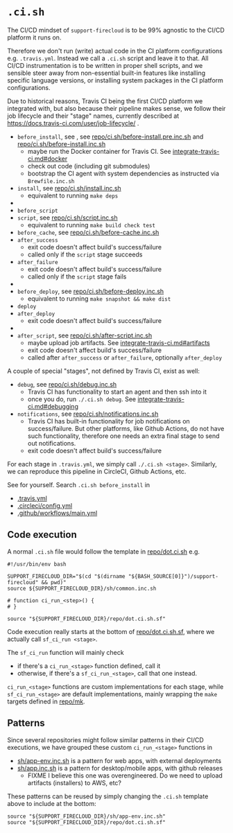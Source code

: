 # `.ci.sh`

The CI/CD mindset of `support-firecloud` is to be 99% agnostic to the CI/CD platform it runs on.

Therefore we don't run (write) actual code in the CI platform configurations e.g. `.travis.yml`.
Instead we call a `.ci.sh` script and leave it to that.
All CI/CD instrumentation is to be written in proper shell scripts,
and we sensible steer away from non-essential built-in features like installing specific language versions,
or installing system packages in the CI platform configurations.

Due to historical reasons, Travis CI being the first CI/CD platform we integrated with,
but also because their pipeline makes sense, we follow their job lifecycle and their "stage" names,
currently described at https://docs.travis-ci.com/user/job-lifecycle/ .

* `before_install`, see , see [repo/ci.sh/before-install.pre.inc.sh](../repo/ci.sh/before-install.pre.inc.sh) and [repo/ci.sh/before-install.inc.sh](../repo/ci.sh/before-install.inc.sh)
  * maybe run the Docker container for Travis CI. See [integrate-travis-ci.md#docker](integrate-travis-ci.md#docker)
  * check out code (including git submodules)
  * bootstrap the CI agent with system dependencies as instructed via `Brewfile.inc.sh`
* `install`, see [repo/ci.sh/install.inc.sh](../repo/ci.sh/install.inc.sh)
  * equivalent to running `make deps`
*
* `before_script`
* `script`, see [repo/ci.sh/script.inc.sh](../repo/ci.sh/script.inc.sh)
  * equivalent to running `make build check test`
* `before_cache`, see [repo/ci.sh/before-cache.inc.sh](../repo/ci.sh/before-cache.inc.sh)
* `after_success`
  * exit code doesn't affect build's success/failure
  * called only if the `script` stage succeeds
* `after_failure`
  * exit code doesn't affect build's success/failure
  * called only if the `script` stage fails
*
* `before_deploy`, see [repo/ci.sh/before-deploy.inc.sh](../repo/ci.sh/before-deploy.inc.sh)
  * equivalent to running `make snapshot && make dist`
* `deploy`
* `after_deploy`
  * exit code doesn't affect build's success/failure
*
* `after_script`, see [repo/ci.sh/after-script.inc.sh](../repo/ci.sh/after-script.inc.sh)
  * maybe upload job artifacts. See [integrate-travis-ci.md#artifacts](integrate-travis-ci.md#artifacts)
  * exit code doesn't affect build's success/failure
  * called after `after_success` or `after_failure`, optionally `after_deploy`

A couple of special "stages", not defined by Travis CI, exist as well:
* `debug`, see [repo/ci.sh/debug.inc.sh](../repo/ci.sh/debug.inc.sh)
  * Travis CI has functionality to start an agent and then ssh into it
  * once you do, run `./.ci.sh debug`. See [integrate-travis-ci.md#debugging](integrate-travis-ci.md#debugging)
* `notifications`, see [repo/ci.sh/notifications.inc.sh](../repo/ci.sh/notifications.inc.sh)
  * Travis CI has built-in functionality for job notifications on success/failure.
    But other platforms, like Github Actions, do not have such functionality,
    therefore one needs an extra final stage to send out notifications.
  * exit code doesn't affect build's success/failure

For each stage in `.travis.yml`, we simply call `./.ci.sh <stage>`.
Similarly, we can reproduce this pipeline in CircleCI, Github Actions, etc.

See for yourself. Search `.ci.sh before_install` in

* [.travis.yml](../.travis.yml)
* [.circleci/config.yml](../.circleci/config.yml)
* [.github/workflows/main.yml](../.github/workflows/main.yml)


## Code execution

A normal `.ci.sh` file would follow the template in [repo/dot.ci.sh](../repo/dot.ci.sh) e.g.

```shell
#!/usr/bin/env bash

SUPPORT_FIRECLOUD_DIR="$(cd "$(dirname "${BASH_SOURCE[0]}")/support-firecloud" && pwd)"
source ${SUPPORT_FIRECLOUD_DIR}/sh/common.inc.sh

# function ci_run_<step>() {
# }

source "${SUPPORT_FIRECLOUD_DIR}/repo/dot.ci.sh.sf"
```

Code execution really starts at the bottom of [repo/dot.ci.sh.sf](../repo/dot.ci.sh.sf),
where we actually call `sf_ci_run <stage>`.

The `sf_ci_run` function will mainly check

* if there's a `ci_run_<stage>` function defined, call it
* otherwise, if there's a `sf_ci_run_<stage>`, call that one instead.

`ci_run_<stage>` functions are custom implementations for each stage,
while `sf_ci_run_<stage>` are default implementations,
mainly wrapping the `make` targets defined in [repo/mk](../repo/mk).


## Patterns

Since several repositories might follow similar patterns in their CI/CD executions,
we have grouped these custom `ci_run_<stage>` functions in

* [sh/app-env.inc.sh](../sh/app-env.inc.sh) is a pattern for web apps, with external deployments
* [sh/app.inc.sh](../sh/app.inc.sh) is a pattern for desktop/mobile apps, with github releases
  * FIXME I believe this one was overengineered. Do we need to upload artifacts (installers) to AWS, etc?

These patterns can be reused by simply changing the `.ci.sh` template above to include at the bottom:

```
source "${SUPPORT_FIRECLOUD_DIR}/sh/app-env.inc.sh"
source "${SUPPORT_FIRECLOUD_DIR}/repo/dot.ci.sh.sf"
```
